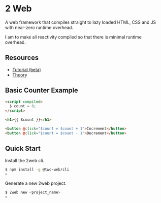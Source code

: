 # 2 Web

A web framework that compiles straight to lazy loaded HTML, CSS and JS with
near-zero runtime overhead.

I am to make all reactivity compiled so that there is minimal runtime overhead.

## Resources

- [Tutorial (beta)](./docs/index.md)
- [Theory](./docs/theory.md)

## Basic Counter Example

```html
<script compiled>
  $ count = 0;
</script>

<h1>{{ $count }}</h1>

<button @click="$count = $count + 1">Increment</button>
<button @click="$count = $count - 1">Decrement</button>
```

## Quick Start

Install the 2web cli.

```sh
$ npm install -g @two-web/cli
>
```

Generate a new 2web project.

```sh
$ 2web new <project_name>
>
```
